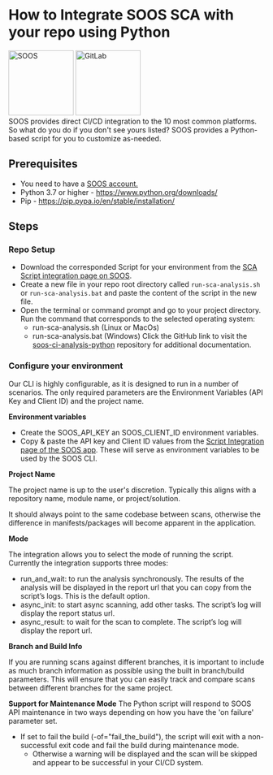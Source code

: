 # How to Integrate SOOS SCA with your repo using Python
<div>
<img src="../assets/img/SOOS-Icon.png" alt="SOOS" width="128" height="128">
<img src="../assets/img/python.png" alt="GitLab" width="128" height="128">
</div>
SOOS provides direct CI/CD integration to the 10 most common platforms.  So what do you do if you don't see yours listed?
SOOS provides a Python-based script for you to customize as-needed.

## Prerequisites
- You need to have a [SOOS account.](https://app.soos.io/register)
- Python 3.7 or higher - https://www.python.org/downloads/  
- Pip - https://pip.pypa.io/en/stable/installation/ 

## Steps

### **Repo Setup**
* Download the corresponded Script for your environment from the [SCA Script integration page on SOOS](https://app.soos.io/integrate/sca?id=script).
* Create a new file in your repo root directory called `run-sca-analysis.sh` or `run-sca-analysis.bat` and paste the content of the script in the new file.
* Open the terminal or command prompt and go to your project directory. Run the command that corresponds to the selected operating system:
    * run-sca-analysis.sh (Linux or MacOs)
    * run-sca-analysis.bat (Windows)
Click the GitHub link to visit the [soos-ci-analysis-python](https://github.com/soos-io/soos-ci-analysis-python) repository for additional documentation.

### **Configure your environment**
Our CLI is highly configurable, as it is designed to run in a number of scenarios. The only required parameters are the Environment Variables (API Key and Client ID) and the project name.

**Environment variables**

* Create the SOOS_API_KEY an SOOS_CLIENT_ID environment variables.
* Copy & paste the API key and Client ID values from the [Script Integration page of the SOOS app](https://app.soos.io/integrate/sca?id=script).  These will serve as environment variables to be used by the SOOS CLI.

**Project Name**

The project name is up to the user's discretion.  Typically this aligns with a repository name, module name, or project/solution.

It should always point to the same codebase between scans, otherwise the difference in manifests/packages will become apparent in the application.

**Mode**

The integration allows you to select the mode of running the script. Currently the integration supports three modes:

* run_and_wait: to run the analysis synchronously. The results of the analysis will be displayed in the report url that you can copy from the script’s logs. This is the default option.
* async_init: to start async scanning, add other tasks. The script’s log will display the report status url.
* async_result: to wait for the scan to complete. The script’s log will display the report url.

**Branch and Build Info**

If you are running scans against different branches, it is important to include as much branch information as possible using the built in branch/build parameters. This will ensure that you can easily track and compare scans between different branches for the same project.

**Support for Maintenance Mode**
The Python script will respond to SOOS API maintenance in two ways depending on how you have the 'on failure' parameter set.

* If set to fail the build (-of="fail_the_build"), the script will exit with a non-successful exit code and fail the build during maintenance mode.
    * Otherwise a warning will be displayed and the scan will be skipped and appear to be successful in your CI/CD system.